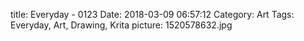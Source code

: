 title: Everyday - 0123
Date: 2018-03-09 06:57:12
Category: Art
Tags: Everyday, Art, Drawing, Krita
picture: 1520578632.jpg
